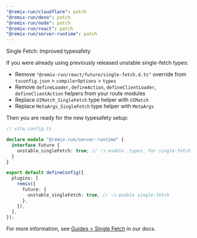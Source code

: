 ```yaml
---
"@remix-run/cloudflare": patch
"@remix-run/deno": patch
"@remix-run/node": patch
"@remix-run/react": patch
"@remix-run/server-runtime": patch
---
```


Single Fetch: Improved typesafety

If you were already using previously released unstable single-fetch types:

- Remove `"@remix-run/react/future/single-fetch.d.ts"` override from `tsconfig.json` > `compilerOptions` > `types`
- Remove `defineLoader`, `defineAction`, `defineClientLoader`, `defineClientAction` helpers from your route modules
- Replace `UIMatch_SingleFetch` type helper with `UIMatch`
- Replace `MetaArgs_SingleFetch` type helper with `MetaArgs`

Then you are ready for the new typesafety setup:

```ts
// vite.config.ts

declare module "@remix-run/server-runtime" {
  interface Future {
    unstable_singleFetch: true; // 👈 enable _types_ for single-fetch
  }
}

export default defineConfig({
  plugins: [
    remix({
      future: {
        unstable_singleFetch: true, // 👈 enable single-fetch
      },
    }),
  ],
});
```

For more information, see [Guides > Single Fetch](https://remix.run/docs/en/dev/guides/single-fetch) in our docs.
